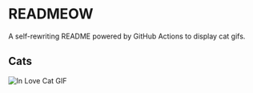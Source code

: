 # READMEOW

A self-rewriting README powered by GitHub Actions to display cat gifs.

## Cats

![In Love Cat GIF](https://media0.giphy.com/media/MDJ9IbxxvDUQM/200.gif?cid=9acd02dah7vzli3uce9xmlzduprbzawbs12oysm0nou811sp&ep=v1_gifs_search&rid=200.gif&ct=g)
